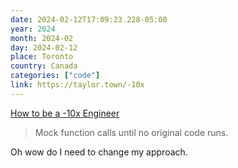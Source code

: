 ```yaml
---
date: 2024-02-12T17:09:23.228-05:00
year: 2024
month: 2024-02
day: 2024-02-12
place: Toronto
country: Canada
categories: ["code"]
link: https://taylor.town/-10x
---
```

[How to be a -10x Engineer](https://taylor.town/-10x)

> Mock function calls until no original code runs.

Oh wow do I need to change my approach.
